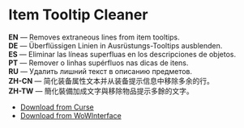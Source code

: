 Item Tooltip Cleaner
=======================

**EN** — Removes extraneous lines from item tooltips.  
**DE** — Überflüssigen Linien in Ausrüstungs-Tooltips ausblenden.  
**ES** — Eliminar las líneas superfluas en los descripciones de objetos.  
**PT** — Remover o linhas supérfluos nas dicas de itens.  
**RU** — Удалить лишний текст в описанию предметов.  
**ZH-CN** — 简化装备属性文本并从装备提示信息中移除多余的行。  
**ZH-TW** — 簡化裝備加成文字與移除物品提示多餘的文字。

* [Download from Curse](https://www.curseforge.com/wow/addons/itemtooltipcleaner)
* [Download from WoWInterface](https://www.wowinterface.com/downloads/info19129-ItemTooltipCleaner.html)
